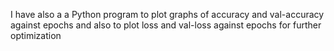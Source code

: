 I have also a a Python program to plot graphs of accuracy and val-accuracy against epochs and also to plot loss and val-loss against epochs for further optimization
